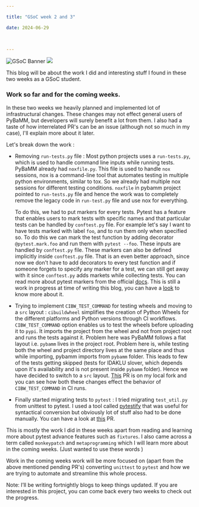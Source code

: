 ```yaml
---

title: "GSoC week 2 and 3"

date: 2024-06-29

  

---
```


![GSoC Banner](/GSoC_Banner.png)
<img src = "/GSoC_Banner.png">

This blog will be about the work I did and interesting stuff I found in these two weeks as a GSoC student.

### Work so far and for the coming weeks.

In these two weeks we heavily planned and implemented lot of infrastructural changes. These changes may not effect general users of PyBaMM, but 
developers will surely benefit a lot from them. I also had a taste of how interrelated PR's can be an issue (although not so much in my case), I'll
explain more about it later.

Let's break down the work :

- Removing `run-tests.py` file : Most python projects uses a `run-tests.py`, which is used to handle command line inputs while running tests. PyBaMM already had 
`noxfile.py`. This file is used to handle `nox` sessions, nox is a command-line tool that automates testing in multiple python environments, similar to tox. So
we already had multiple nox sessions for different testing conditions. `noxfile` in pybamm project pointed to `run-tests.py` file and hence the work was to  completely remove the legacy code in `run-test.py` file and use nox for everything. 
  

  To do this, we had to put markers for every tests. Pytest has a feature that enables users to mark tests with specific names and that particular tests can be 
  handled by `conftest.py` file. For example let's say I want to have tests marked with label `foo`, and to run them only when specified so. To do this we can mark 
  the test function by adding decorator `@pytest.mark.foo` and run them with `pytest --foo`. These inputs are handled by `conftest.py` file. These markers can also be defined implicitly inside `conftest.py` file. That is an even better approach, since now we don't have to add decorators to every test function and if someone 
  forgets to specify any marker for a test, we can still get away with it since `conftest.py` adds markets while collecting tests. You can read more about pytest markers from the official [docs](https://docs.pytest.org/en/7.1.x/example/markers.html#:~:text=with%20parametrize.-,Custom%20marker%20and%20command%20line%20option%20to%20control%20test%20runs,-%C2%B6). This is still a work in progress at time of writing this blog, you can have a [look](https://github.com/pybamm-team/PyBaMM/pull/4180) to know more about it.


- Trying to implement `CIBW_TEST_COMMAND` for testing wheels and moving to a `src` layout : `cibuildwheel` simplifies the creation of Python Wheels for the different platforms and Python versions through CI workflows. `CIBW_TEST_COMMAND` option enables us to test the wheels before uploading it to `pypi`. It imports the project from the wheel and not from project root and runs the tests against it. Problem here was PyBaMM follows a flat layout i.e. `pybamm` lives in the project root. Problem here is, while testing both the wheel and project directory lives at the same place and thus while importing, pybamm imports from `pybamm` folder. This leads to few of the tests getting skipped (tests for IDAKLU slover, which depends upon it's availability and is not present inside `pybamm` folder). Hence we have decided to switch to a `src` layout. [This](https://github.com/prady0t/PyBaMM/pull/1) PR is on my local fork and you can see how both these changes effect the behavior of `CIBW_TEST_COMMAND` in CI runs.

- Finally started migrating tests to `pytest` : I tried migrating `test_util.py` from unittest to pytest. I used a tool called [pytestify](https://github.com/dannysepler/pytestify) that was useful for syntactical conversion but obviously lot of stuff also had to be done manually. You can have a look at [this](https://github.com/pybamm-team/PyBaMM/pull/4214) PR.

This is mostly the work I did in these weeks apart from reading and learning more about pytest advance features such as `fixtures`. I also came across a term called `monkeypatch` and `metaprogramming` which I will learn more about in the coming weeks. (Just wanted to use these words )

Work in the coming weeks work will be more focused on (apart from the above mentioned pending PR's) converting `unittest` to `pytest` and how we are trying to automate and streamline this whole process.

Note: I’ll be writing fortnightly blogs to keep things updated. If you are interested in this project, you can come back every two weeks to check out the progress.